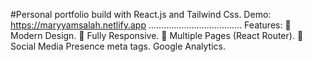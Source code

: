 #Personal portfolio build with React.js and Tailwind Css.
Demo: https://maryyamsalah.netlify.app
.....................................
Features:
🎨 Modern Design.
📱 Fully Responsive.
📖 Multiple Pages (React Router).
📱Social Media Presence meta tags.
Google Analytics.
